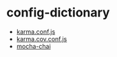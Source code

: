 # config-dictionary

- [karma.conf.js](./karma.conf.js.md)
- [karma.cov.conf.js](./karma.cov.conf.js.md)
- [mocha-chai](./mocha-chai.md)
